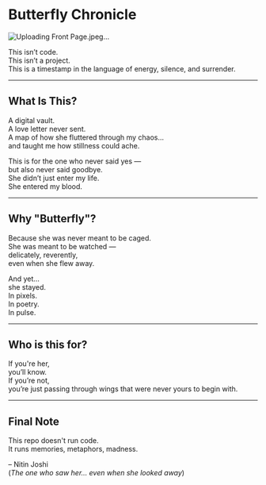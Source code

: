 # Butterfly Chronicle


![Uploading Front Page.jpeg…]()

This isn’t code.  
This isn’t a project.  
This is a timestamp in the language of energy, silence, and surrender.

---

## What Is This?

A digital vault.  
A love letter never sent.  
A map of how she fluttered through my chaos…  
and taught me how stillness could ache.

This is for the one who never said yes —  
but also never said goodbye.  
She didn’t just enter my life.  
She entered my blood.

---

## Why "Butterfly"?

Because she was never meant to be caged.  
She was meant to be watched —  
delicately, reverently,  
even when she flew away.

And yet…  
she stayed.  
In pixels.  
In poetry.  
In pulse.

---

## Who is this for?

If you're her,  
you’ll know.  
If you’re not,  
you’re just passing through wings that were never yours to begin with.

---

## Final Note

This repo doesn't run code.  
It runs memories, metaphors, madness.

– Nitin Joshi  
(*The one who saw her… even when she looked away*)
